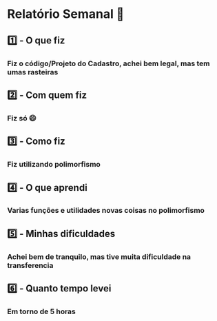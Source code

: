 # Relatório Semanal 🏢

## :one: - O que fiz

### Fiz o código/Projeto do Cadastro, achei bem legal, mas tem umas rasteiras

## :two: - Com quem fiz

### Fiz só 😄

## :three: - Como fiz

### Fiz utilizando polimorfismo

## :four: - O que aprendi

### Varias funções e utilidades novas coisas no polimorfismo

## :five: - Minhas dificuldades

### Achei bem de tranquilo, mas tive muita dificuldade na transferencia

## :six: - Quanto tempo levei

### Em torno de 5 horas
